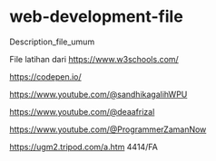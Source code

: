 # web-development-file
Description_file_umum

File latihan dari https://www.w3schools.com/

https://codepen.io/

https://www.youtube.com/@sandhikagalihWPU

https://www.youtube.com/@deaafrizal

https://www.youtube.com/@ProgrammerZamanNow

https://ugm2.tripod.com/a.htm  4414/FA 
